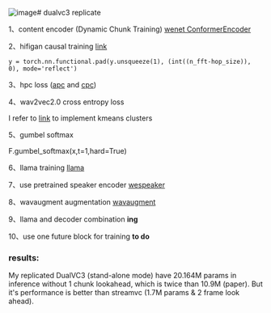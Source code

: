 ![image](https://github.com/user-attachments/assets/f330bdb6-05c7-4942-8e8f-4d3f39a8684d)# dualvc3
replicate

1、content encoder (Dynamic Chunk Training)  [wenet ConformerEncoder](https://github.com/wenet-e2e/wenet/blob/main/wenet/transformer/encoder.py#L440)

2、hifigan causal training [link](https://github.com/jik876/hifi-gan)

    y = torch.nn.functional.pad(y.unsqueeze(1), (int((n_fft-hop_size)), 0), mode='reflect')


3、hpc loss ([apc](https://github.com/iamyuanchung/Autoregressive-Predictive-Coding) and [cpc](https://github.com/Spijkervet/contrastive-predictive-coding))

4、wav2vec2.0 cross entropy loss

I refer to [link](https://github.com/facebookresearch/fairseq/tree/main/examples/hubert/simple_kmeans) to implement kmeans clusters

5、gumbel softmax 

F.gumbel_softmax(x,t=1,hard=True)

6、llama training [llama](https://github.com/ypeleg/llama)

7、use pretrained speaker encoder [wespeaker](https://github.com/wenet-e2e/wespeaker)

8、wavaugment augmentation [wavaugment](https://github.com/facebookresearch/WavAugment)

9、llama and decoder combination **ing**

10、use one future block for training **to do**

### results:
My replicated DualVC3 (stand-alone mode) have 20.164M params in inference without 1 chunk lookahead, which is twice than 10.9M (paper).
But it's performance is better than streamvc (1.7M params & 2 frame look ahead).
